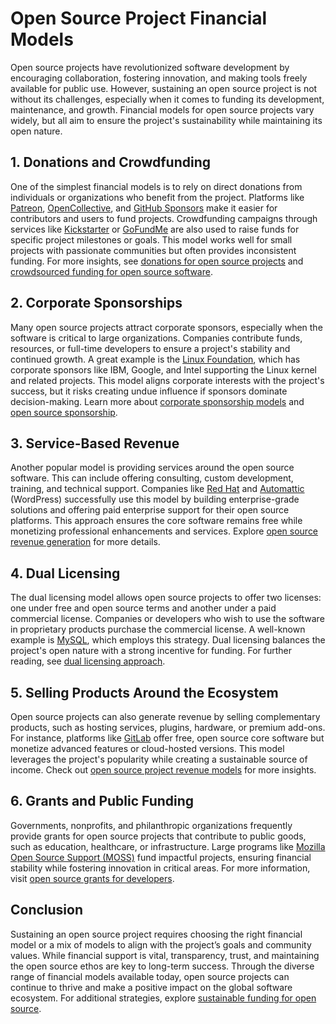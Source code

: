 # Open Source Project Financial Models

Open source projects have revolutionized software development by encouraging collaboration, fostering innovation, and making tools freely available for public use. However, sustaining an open source project is not without its challenges, especially when it comes to funding its development, maintenance, and growth. Financial models for open source projects vary widely, but all aim to ensure the project's sustainability while maintaining its open nature.

## 1. **Donations and Crowdfunding**

One of the simplest financial models is to rely on direct donations from individuals or organizations who benefit from the project. Platforms like [Patreon](https://www.patreon.com/), [OpenCollective](https://opencollective.com/), and [GitHub Sponsors](https://github.com/sponsors) make it easier for contributors and users to fund projects. Crowdfunding campaigns through services like [Kickstarter](https://www.kickstarter.com/) or [GoFundMe](https://www.gofundme.com/) are also used to raise funds for specific project milestones or goals. This model works well for small projects with passionate communities but often provides inconsistent funding. For more insights, see [donations for open source projects](https://www.license-token.com/wiki/donations-for-open-source-projects) and [crowdsourced funding for open source software](https://www.license-token.com/wiki/crowdsourced-funding-for-open-source-software).

## 2. **Corporate Sponsorships**

Many open source projects attract corporate sponsors, especially when the software is critical to large organizations. Companies contribute funds, resources, or full-time developers to ensure a project's stability and continued growth. A great example is the [Linux Foundation](https://www.linuxfoundation.org/), which has corporate sponsors like IBM, Google, and Intel supporting the Linux kernel and related projects. This model aligns corporate interests with the project's success, but it risks creating undue influence if sponsors dominate decision-making. Learn more about [corporate sponsorship models](https://www.license-token.com/wiki/corporate-sponsorship-models) and [open source sponsorship](https://www.license-token.com/wiki/open-source-sponsorship).

## 3. **Service-Based Revenue**

Another popular model is providing services around the open source software. This can include offering consulting, custom development, training, and technical support. Companies like [Red Hat](https://www.redhat.com/) and [Automattic](https://automattic.com/) (WordPress) successfully use this model by building enterprise-grade solutions and offering paid enterprise support for their open source platforms. This approach ensures the core software remains free while monetizing professional enhancements and services. Explore [open source revenue generation](https://www.license-token.com/wiki/open-source-revenue-generation) for more details.

## 4. **Dual Licensing**

The dual licensing model allows open source projects to offer two licenses: one under free and open source terms and another under a paid commercial license. Companies or developers who wish to use the software in proprietary products purchase the commercial license. A well-known example is [MySQL](https://www.mysql.com/), which employs this strategy. Dual licensing balances the project's open nature with a strong incentive for funding. For further reading, see [dual licensing approach](https://www.license-token.com/wiki/dual-licensing-approach).

## 5. **Selling Products Around the Ecosystem**

Open source projects can also generate revenue by selling complementary products, such as hosting services, plugins, hardware, or premium add-ons. For instance, platforms like [GitLab](https://about.gitlab.com/) offer free, open source core software but monetize advanced features or cloud-hosted versions. This model leverages the project's popularity while creating a sustainable source of income. Check out [open source project revenue models](https://www.license-token.com/wiki/open-source-project-revenue-models) for more insights.

## 6. **Grants and Public Funding**

Governments, nonprofits, and philanthropic organizations frequently provide grants for open source projects that contribute to public goods, such as education, healthcare, or infrastructure. Large programs like [Mozilla Open Source Support (MOSS)](https://www.mozilla.org/en-US/moss/) fund impactful projects, ensuring financial stability while fostering innovation in critical areas. For more information, visit [open source grants for developers](https://www.license-token.com/wiki/open-source-grants-for-developers).

## Conclusion

Sustaining an open source project requires choosing the right financial model or a mix of models to align with the project’s goals and community values. While financial support is vital, transparency, trust, and maintaining the open source ethos are key to long-term success. Through the diverse range of financial models available today, open source projects can continue to thrive and make a positive impact on the global software ecosystem. For additional strategies, explore [sustainable funding for open source](https://www.license-token.com/wiki/sustainable-funding-for-open-source).